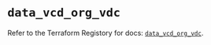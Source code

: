 # `data_vcd_org_vdc`

Refer to the Terraform Registory for docs: [`data_vcd_org_vdc`](https://registry.terraform.io/providers/vmware/vcd/3.10.0/docs/data-sources/org_vdc).
